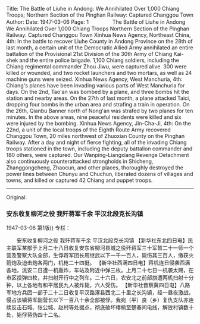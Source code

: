 Title: The Battle of Liuhe in Andong: We Annihilated Over 1,000 Chiang Troops; Northern Section of the Pinghan Railway: Captured Changgou Town
Author:
Date: 1947-03-06
Page: 1
　　
　　The Battle of Liuhe in Andong
    We Annihilated Over 1,000 Chiang Troops
    Northern Section of the Pinghan Railway: Captured Changgou Town
    Xinhua News Agency, Northeast China, 4th: In the battle to recover Liuhe County in Andong Province on the 28th of last month, a certain unit of the Democratic Allied Army annihilated an entire battalion of the Provisional 21st Division of the 30th Army of Chiang Kai-shek and the entire police brigade. 1,100 Chiang soldiers, including the Chiang regimental commander Zhou Jiwu, were captured alive. 300 were killed or wounded, and two rocket launchers and two mortars, as well as 24 machine guns were seized.
    Xinhua News Agency, West Manchuria, 4th: Chiang's planes have been invading various parts of West Manchuria for days. On the 2nd, Tao'an was bombed by a plane, and three bombs hit the station and nearby areas. On the 27th of last month, a plane attacked Taici, dropping four bombs in the urban area and strafing a train in operation. On the 26th, Qianbu Banner north of Nong'an was strafed by two planes for ten minutes. In the above areas, nine peaceful residents were killed and six were injured by the bombing.
    Xinhua News Agency, Jin-Cha-Ji, 4th: On the 22nd, a unit of the local troops of the Eighth Route Army recovered Changgou Town, 20 miles northwest of Zhuoxian County on the Pinghan Railway. After a day and night of fierce fighting, all of the invading Chiang troops stationed in the town, including the deputy battalion commander and 180 others, were captured. Our Wanping-Liangxiang Revenge Detachment also continuously counterattacked strongholds in Shicheng, Zhanggongcheng, Zhaocun, and other places, thoroughly destroyed the power lines between Chunyu and Chuchun, liberated dozens of villages and towns, and killed or captured 42 Chiang and puppet troops.



<hr /> 

Original: 


### 安东收复柳河之役  我歼蒋军千余  平汉北段克长沟镇

1947-03-06
第1版()
专栏：

　　安东收复柳河之役
    我歼蒋军千余
    平汉北段克长沟镇
    【新华社东北四日电】民主联军某部于上月二十八日收复安东省柳河县城之役歼蒋军三十军暂二十一师一个营及警察大队全部，生俘蒋军团长周继武以下一千一百人，毙伤其三百人，缴获火箭炮及迫击炮各两门，机枪二十四挺。
    【新华社西满四日电】蒋机连日侵袭西满各地，洮安二日遭一机轰炸，车站及附近中弹三枚。上月二十七日一机袭太赐，在市区投弹四枚，并扫射开行中之列车。二十六日，农安北之前部旗遭两机扫射十分钟，以上各地有和平居民九人被炸毙，六人受伤。
    【新华社晋察冀四日电】八路军地方兵团一部于二十二日收复平汉路涿县西北二十里之长沟镇，经一昼夜激战，侵占该镇蒋军副营长以下一百八十余全部被俘。我宛（平）良（乡）复仇支队亦连续反击石城、张公城、赵村等处据点，彻底破坏椿榆至楚春间电线，解放村镇数十处，毙俘蒋伪四十二名。
